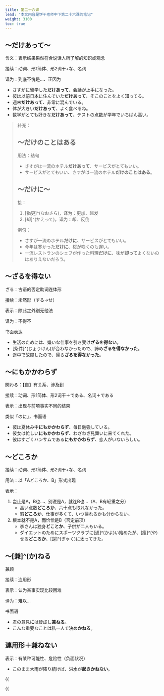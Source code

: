 ```yaml
---
title: 第二十六课
lead: "本文内容是饼干老师中下第二十六课的笔记"
weight: 3100
toc: true
---
```


## ～だけあって～

含义：表示结果果然符合说话人所了解的知识或观念

接续：动词、形1简体、形2词干+な、名词

译为：到底不愧是...、正因为

- さすがに留学した**だけあって**、会話が上手になった。
- 彼は以前日本に住んでいた**だけあって**、そこのことをよく知ってる。
- 週末**だけあって**、非常に混んでいる。
- 体が大きい**だけあって**、よく食べるね。
- 数学がとても好きな**だけあって**、テストの点数が学年でいちばん高い。

> 补充：
>
> ## ～だけのことはある
>
> 用法：结句
>
> - さすがは一流のホテル**だけあって**、サービスがとてもいい。
> - サービスがとてもいい、さすがは一流のホテル**だけのことはある**。
>
> ## ～だけに～
>
> 接：
>
> 1. [猶更]^(なおさら)，译为：更加、越发
> 2. [却]^(かえって)，译为：却、反倒
>
> 例句：
>
> - さすが一流のホテル**だけに**、サービスがとてもいい。
> - 今年は寒かった**だけに**、桜が咲くのも遅い。
> - 一流レストランのシェフが作った料理**だけに**、味が**却って**よくないのはありえないだろう。

## ～ざるを得ない

ざる：古语的否定助词连体形

接续：未然形（する→せ）

表示：除此之外别无他法

译为：不得不

书面表达

- 生活のためには、嫌いな仕事を引き受け**ざるを得ない**。
- [条件]^(じょうけん)が合わなかったので、諦め**ざるを得なかった**。
- 途中で故障したので、帰ら**ざるを得なかった**。

## ～にもかかわらず

関わる：【自】有关系、涉及到

接续：动词、形1简体、形2词干＋である、名词＋である

表示：出现与前项事实不同的结果

类似「のに」，书面语

- 彼は夏休み中**にもかかわらず**、毎日勉強している。
- 彼女は忙しい**にもかかわらず**、わざわざ見舞いに来てくれた。
- 彼はすごくハンサムである**にもかかわらず**、恋人がいないらしい。

## ～どころか

接续：动词、形1简体、形2词干+な、名词

用法：以「Aどころか、B」形式出现

表示：

1. 岂止是A，B也...、别说是A，就连B也...（A、B有轻重之分）
   - 高い点数**どころか**、六十点も取れなかった。
   - 暇**どころか**、仕事が多くて、いつ帰れるかも分からない。
2. 根本就不是A，而恰恰是B（否定前项）
   - 李さんは独身**どことか**、子供が二人もいる。
   - ダイエットのためにスポーツクラブに[通]^(かよ)い始めたが、[痩]^(や)せる**どころか**、[逆]^(ぎゃく)に太ってきた。

## ～[兼]^(か)ねる

兼顾

接续：连用形

表示：认为某事实现比较困难

译为：难以...

书面语

- 君の意見**に**は賛成し**兼ねる**。
- こんな重要なことは私一人で決め**かねる**。

## 連用形＋兼ねない

表示：有某种可能性、危险性（负面状况）

- このまま大雨が降り続けば、洪水が**起きかねない**。

{{<audio caption="单词" src="https://tellyouwhat-static-1251995834.cos.ap-chongqing.myqcloud.com/audios/md_danci/Lesson26.mp3">}}

{{<audio caption="课文" src="https://tellyouwhat-static-1251995834.cos.ap-chongqing.myqcloud.com/audios/md_kewen/新版标日中级课文（人教版.下册）25-28课/Lesson26.mp3">}}



